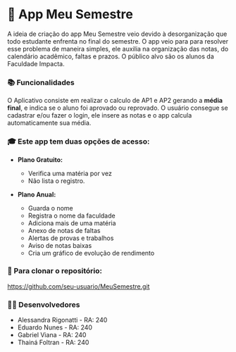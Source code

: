 # 📱 App Meu Semestre

A ideia de criação do app Meu Semestre veio devido à desorganização que todo estudante enfrenta no final do semestre.
O app veio para para resolver esse problema de maneira simples, ele auxilia na organização das notas, do calendário acadêmico, faltas e prazos.
O público alvo são os alunos da Faculdade Impacta.

### 📚 Funcionalidades
O Aplicativo consiste em realizar o calculo de AP1 e AP2 gerando a **média final**, e indica se o aluno foi aprovado ou reprovado.
O usuário consegue se cadastrar e/ou fazer o login, ele insere as notas e o app calcula automaticamente sua média.

### 🎓 Este app tem duas opções de acesso:
- **Plano Gratuito:**
    - Verifica uma matéria por vez
    - Não lista o registro.

- **Plano Anual:**
    - Guarda o nome
    - Registra o nome da faculdade
    - Adiciona mais de uma matéria
    - Anexo de notas de faltas
    - Alertas de provas e trabalhos
    - Aviso de notas baixas
    - Cria um gráfico de evolução de rendimento




### 🚀 Para clonar o repositório:

https://github.com/seu-usuario/MeuSemestre.git


###     🧑‍💻 Desenvolvedores
- Alessandra Rigonatti - RA: 240
- Eduardo Nunes - RA: 240
- Gabriel Viana - RA: 240
- Thainá Foltran - RA: 240
